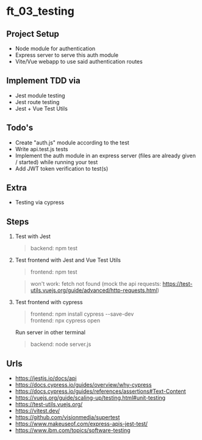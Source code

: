 # ft_03_testing

## Project Setup

- Node module for authentication
- Express server to serve this auth module
- Vite/Vue webapp to use said authentication routes

## Implement TDD via

- Jest module testing
- Jest route testing
- Jest + Vue Test Utils

## Todo's

- Create "auth.js" module according to the test
- Write api.test.js tests
- Implement the auth module in an express server (files are already given / started) while running your test
- Add JWT token verification to test(s)

## Extra

- Testing via cypress

## Steps

1. Test with Jest

   > backend: npm test

2. Test frontend with Jest and Vue Test Utils

   > frontend: npm test

   > won't work: fetch not found (mock the api requests: https://test-utils.vuejs.org/guide/advanced/http-requests.html)

3. Test frontend with cypress

   > frontend: npm install cypress --save-dev  
   > frontend: npx cypress open

   Run server in other terminal

   > backend: node server.js

## Urls

- https://jestjs.io/docs/api
- https://docs.cypress.io/guides/overview/why-cypress
- https://docs.cypress.io/guides/references/assertions#Text-Content
- https://vuejs.org/guide/scaling-up/testing.html#unit-testing
- https://test-utils.vuejs.org/
- https://vitest.dev/
- https://github.com/visionmedia/supertest
- https://www.makeuseof.com/express-apis-jest-test/
- https://www.ibm.com/topics/software-testing
